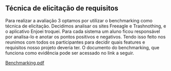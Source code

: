 ## Técnica de elicitação de requisitos

Para realizar a avaliação 3 optamos por utilizar o benchmarking como técnica de elicitação. Decidimos analisar os sites Freeagle e Trashnothing, e o aplicativo Enjoei troquei.
Para cada sistema um aluno ficou responsável por analisa-lo e anotar os pontos positivos e negativos. Tendo isso feito nos reunimos com todos os participantes para decidir quais features e requisitos nosso projeto deveria ter. O documento do benchmarking, que funciona como evidência pode ser acessado no link a seguir.

[Benchmarking.pdf](https://github.com/EngenheirosDoHavaii/EngDSoft/files/11525466/Benchmarking.pdf)
